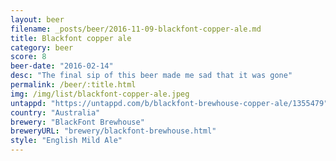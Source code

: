 ```yaml
---
layout: beer
filename: _posts/beer/2016-11-09-blackfont-copper-ale.md
title: Blackfont copper ale
category: beer
score: 8
beer-date: "2016-02-14"
desc: "The final sip of this beer made me sad that it was gone"
permalink: /beer/:title.html
img: /img/list/blackfont-copper-ale.jpeg
untappd: "https://untappd.com/b/blackfont-brewhouse-copper-ale/1355479"
country: "Australia"
brewery: "BlackFont Brewhouse"
breweryURL: "brewery/blackfont-brewhouse.html"
style: "English Mild Ale"
---
```

